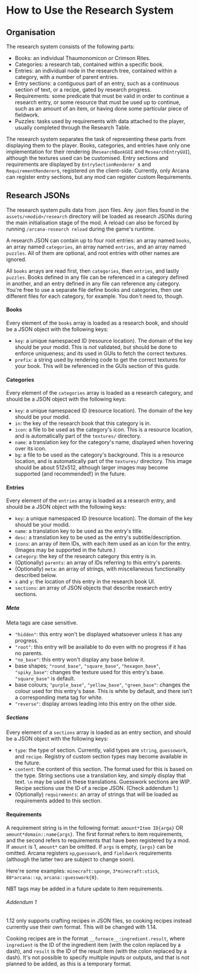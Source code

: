 # How to Use the Research System

## Organisation

The research system consists of the following parts:
 - Books: an individual Thaumonomicon or Crimson Rites.
 - Categories: a research tab, contained within a specific book.
 - Entries: an individual node in the research tree, contained within a category, with
  a number of parent entries.
 - Entry sections: a contiguous part of an entry, such as a continuous section of text, 
  or a recipe, gated by research progress.
 - Requirements: some predicate that must be valid in order to continue a research
  entry, or some resource that must be used up to continue, such as an amount of an
  item, or having done some particular piece of fieldwork.
 - Puzzles: tasks used by requirements with data attached to the player, usually
  completed through the Research Table.

The research system separates the task of representing these parts from displaying them
 to the player. Books, categories, and entries have only one implementation for their
 rendering (`ResearchBookGUI` and `ResearchEntryGUI`), although the textures used can
 be customised. Entry sections and requirements are displayed by `EntrySectionRenderer
 `s and `RequirementRenderer`s, registered on the client-side. Currently, only
 Arcana can register entry sections, but any mod can register custom Requirements.

## Research JSONs

The research system pulls data from .json files. Any .json files found in the
 `assets/<modid>/research` directory will be loaded as research JSONs during the main
 initialisation stage of the mod. A reload can also be forced by running `/arcana-research reload`
 during the game's runtime.

A research JSON can contain up to four root entries: an array named `books`, an array
 named `categories`, an array named `entries`, and an array named `puzzles`. All of
 them are optional, and root entries with other names are ignored.

All `books` arrays are read first, then `categories`, then `entries`, and lastly
 `puzzles`. Books defined in any file can be referenced in a category defined in
 another, and an entry defined in any file can reference any category. You're free to
 use a separate file define books and categories, then use different files for each
 category, for example. You don't need to, though.

#### Books

Every element of the `books` array is loaded as a research book, and should be a JSON
 object with the following keys:
 - `key`: a unique namespaced ID (resource location). The domain of the key should be your
  modid. This is *not* validated, but should be done to enforce uniqueness; and its used
  in GUIs to fetch the correct textures.
 - `prefix`: a string used by rendering code to get the correct textures for your book.
  This will be referenced in the GUIs section of this guide.

#### Categories

Every element of the `categories` array is loaded as a research category, and should be a
 JSON object with the following keys:
 - `key`: a unique namespaced ID (resource location). The domain of the key should be your
  modid.
 - `in`: the key of the research book that this category is in.
 - `icon`: a file to be used as the category's icon. This is a resource location, and
  is automatically part of the `textures/` directory.
 - `name`: a translation key for the category's name, displayed when hovering over its
  icon.
 - `bg`: a file to be used as the category's background. This is a resource location, and
  is automatically part of the `textures/` directory. This image should be about
  512x512, although larger images may become supported (and recommended!) in the future.

#### Entries

Every element of the `entries` array is loaded as a research entry, and should be a JSON
 object with the following keys:
 - `key`: a unique namespaced ID (resource location). The domain of the key should be your
  modid.
 - `name`: a translation key to be used as the entry's title.
 - `desc`: a translation key to be used as the entry's subtitle/description.
 - `icons`: an array of item IDs, with each item used as an icon for the entry. (Images
  may be supported in the future.)
 - `category`: the key of the research category this entry is in.
 - (Optionally) `parents`: an array of IDs referring to this entry's parents.
 - (Optionally) `meta`: an array of strings, with miscellaneous functionality described
  below.
 - `x` and `y`: the location of this entry in the research book UI.
 - `sections`: an array of JSON objects that describe research entry sections.

##### Meta

Meta tags are case sensitive.

 - `"hidden"`: this entry won't be displayed whatsoever unless it has any progress.
 - `"root"`: this entry will be available to do even with no progress if it has no
  parents.
 - `"no_base"`: this entry won't display any base below it.
 - base shapes; `"round_base"`, `"square_base"`, `"hexagon_base"`, `"spiky_base"`:
  changes the texture used for this entry's base. `"square_base"` is default.
 - base colours; `"purple_base"`, `"yellow_base"`, `"green_base"`: changes the colour used for this
  entry's base. This is white by default, and there isn't a corresponding meta tag for
  white.
 - `"reverse"`: display arrows leading into this entry on the other side.

##### Sections

Every element of a `sections` array is loaded as an entry section, and should be a JSON
 object with the following keys:
 - `type`: the type of section. Currently, valid types are `string`, `guessowork`, and
  `recipe`. Registry of custom section types may become available in the future. 
 - `content`: the content of this section. The format used for this is based on the
  type. String sections use a translation key, and simply display that text. `\n` may
  be used in these translations. Guesswork sections are WIP. Recipe sections use the ID
  of a recipe JSON. (Check addendum 1.)
 - (Optionally) `requirements`: an array of strings that will be loaded as requirements
  added to this section.

#### Requirements
A requirement string is in the following format: `amount*Item ID{arga}` OR `amount*domain::name{args}`.
 The first format refers to item requirements, and the second refers to
 requirements that have been registered by a mod. If `amount` is 1, `amount*` can be
 omitted. If `args` is empty, `{args}` can be omitted. Arcana registers `xp`,`guesswork`,
 and `fieldwork` requirements (although the latter two are subject to change soon).

Here're some examples: `minecraft:sponge`, `3*minecraft:stick`, `88*arcana::xp`,
 `arcana::guesswork{0}`.

NBT tags may be added in a future update to item requirements.

###### Addendum 1

1.12 only supports crafting recipes in JSON files, so cooking
 recipes instead currently use their own format. This will be
 changed with 1.14.

Cooking recipes are in the format `__furnace__:ingredient.result`, where `ingredient` is
 the ID of the ingredient item (with the colon replaced by a dash), and `result` is the
 ID of the result item (with the colon replaced by a dash). It's not possible to
 specify multiple inputs or outputs, and that is not planned to be added, as this is
 a temporary format.
